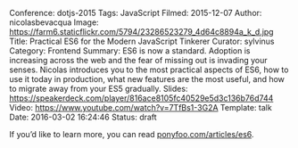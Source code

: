 Conference: dotjs-2015
Tags: JavaScript
Filmed: 2015-12-07
Author: nicolasbevacqua
Image: https://farm6.staticflickr.com/5794/23286523279_4d64c8894a_k_d.jpg
Title: Practical ES6 for the Modern JavaScript Tinkerer
Curator: sylvinus
Category: Frontend
Summary: ES6 is now a standard. Adoption is increasing across the web and the fear of missing out is invading your senses. Nicolas introduces you to the most practical aspects of ES6, how to use it today in production, what new features are the most useful, and how to migrate away from your ES5 gradually.
Slides: https://speakerdeck.com/player/816ace8105fc40529e5d3c136b76d744
Video: https://www.youtube.com/watch?v=7TfBs1-3G2A
Template: talk
Date: 2016-03-02 16:24:46
Status: draft


If you’d like to learn more, you can read [ponyfoo.com/articles/es6](https://ponyfoo.com/articles/es6).